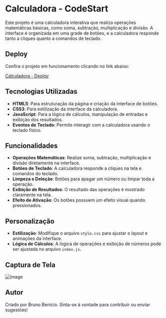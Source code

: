 # Calculadora - CodeStart

Este projeto é uma calculadora interativa que realiza operações matemáticas básicas, como soma, subtração, multiplicação e divisão. A interface é organizada em uma grade de botões, e a calculadora responde tanto a cliques quanto a comandos de teclado.

## Deploy

Confira o projeto em funcionamento clicando no link abaixo:

[Calculadora - Deploy](https://calculadora-code-start.vercel.app/)

## Tecnologias Utilizadas

- **HTML5**: Para estruturação da página e criação da interface de botões.
- **CSS3**: Para estilização da interface da calculadora.
- **JavaScript**: Para a lógica de cálculos, manipulação de entradas e exibição dos resultados.
- **Eventos de Teclado**: Permite interagir com a calculadora usando o teclado físico.

## Funcionalidades

- **Operações Matemáticas**: Realize soma, subtração, multiplicação e divisão diretamente na interface.
- **Botões de Teclado**: A calculadora responde a cliques na tela e comandos do teclado.
- **Limpeza e Deleção**: Botões para apagar um número ou limpar toda a operação.
- **Exibição de Resultados**: O resultado das operações é mostrado claramente na tela.
- **Efeito de Ativação**: Os botões possuem um efeito visual quando pressionados.

## Personalização

- **Estilização**: Modifique o arquivo `style.css` para ajustar o layout e animações da interface.
- **Lógica de Cálculos**: A lógica de operações e exibição de números pode ser ajustada no arquivo `index.js`.

## Captura de Tela

![image](https://github.com/user-attachments/assets/e9222410-8941-499e-852a-3a1ca74f465d)

## Autor

Criado por Bruno Benicio. Sinta-se à vontade para contribuir ou enviar sugestões!

